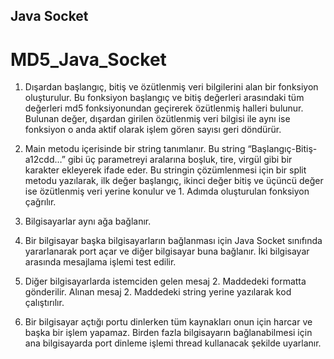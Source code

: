 ## Java Socket

# MD5_Java_Socket


1. Dışardan başlangıç, bitiş ve özütlenmiş veri bilgilerini alan bir fonksiyon oluşturulur. Bu 
fonksiyon başlangıç ve bitiş değerleri arasındaki tüm değerleri md5 fonksiyonundan 
geçirerek özütlenmiş halleri bulunur. Bulunan değer, dışardan girilen özütlenmiş veri 
bilgisi ile aynı ise fonksiyon o anda aktif olarak işlem gören sayısı geri döndürür. 

2. Main metodu içerisinde bir string tanımlanır. Bu string “Başlangıç-Bitiş-a12cdd…” gibi 
üç parametreyi aralarına boşluk, tire, virgül gibi bir karakter ekleyerek ifade eder. Bu 
stringin çözümlenmesi için bir split metodu yazılarak, ilk değer başlangıç, ikinci değer 
bitiş ve üçüncü değer ise özütlenmiş veri yerine konulur ve 1. Adımda oluşturulan 
fonksiyon çağrılır.

3. Bilgisayarlar aynı ağa bağlanır.

4. Bir bilgisayar başka bilgisayarların bağlanması için Java Socket sınıfında yararlanarak 
port açar ve diğer bilgisayar buna bağlanır. İki bilgisayar arasında mesajlama işlemi test 
edilir. 

5. Diğer bilgisayarlarda istemciden gelen mesaj 2. Maddedeki formatta gönderilir. Alınan 
mesaj 2. Maddedeki string yerine yazılarak kod çalıştırılır.

6. Bir bilgisayar açtığı portu dinlerken tüm kaynakları onun için harcar ve başka bir işlem 
yapamaz. Birden fazla bilgisayarın bağlanabilmesi için ana bilgisayarda port dinleme 
işlemi thread kullanacak şekilde uyarlanır.



